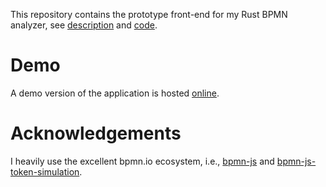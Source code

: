 This repository contains the prototype front-end for my Rust BPMN analyzer, see [description](https://timkraeuter.com/rust-bpmn-analyzer/) and [code](https://github.com/timKraeuter/RustBPMNAnalyzer).

# Demo

A demo version of the application is hosted [online](https://bpm-2024.whitefield-c9fed487.northeurope.azurecontainerapps.io/).

# Acknowledgements

I heavily use the excellent bpmn.io ecosystem, i.e., [bpmn-js](https://github.com/bpmn-io/bpmn-js-token-simulation) and [bpmn-js-token-simulation](https://github.com/bpmn-io/bpmn-js-token-simulation).
